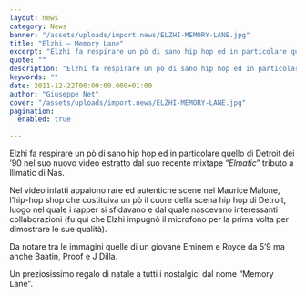 ```yaml
---
layout: news
category: News
banner: "/assets/uploads/import.news/ELZHI-MEMORY-LANE.jpg"
title: "Elzhi – Memory Lane"
excerpt: "Elzhi fa respirare un pò di sano hip hop ed in particolare quello di Detroit dei ’90 nel suo nuovo video estratto dal suo recente mixtape “Elmatic” tributo a Illmatic di Nas. Nel video infatti appaiono rare ed autentiche scene nel Maurice Malone, l’hip-hop shop che costituiva un pò il cuore della scena hip hop [&hellip"
quote: ""
description: "Elzhi fa respirare un pò di sano hip hop ed in particolare quello di Detroit dei ’90 nel suo nuovo video estratto dal suo recente mixtape “Elmatic” tributo a Illmatic di Nas. Nel video infatti appaiono rare ed autentiche scene nel Maurice Malone, l’hip-hop shop che costituiva un pò il cuore della scena hip hop [&hellip"
keywords: ""
date: 2011-12-22T00:00:00.000+01:00
author: "Giuseppe Net"
cover: "/assets/uploads/import.news/ELZHI-MEMORY-LANE.jpg"
pagination:
  enabled: true

---
```


Elzhi fa respirare un pò di sano hip hop ed in particolare quello di Detroit dei ’90 nel suo nuovo video estratto dal suo recente mixtape “_Elmatic_” tributo a Illmatic di Nas.

Nel video infatti appaiono rare ed autentiche scene nel Maurice Malone, l’hip-hop shop che costituiva un pò il cuore della scena hip hop di Detroit, luogo nel quale i rapper si sfidavano e dal quale nascevano interessanti collaborazioni (fu quì che Elzhi impugnò il microfono per la prima volta per dimostrare le sue qualità).

Da notare tra le immagini quelle di un giovane Eminem e Royce da 5’9 ma anche Baatin, Proof e J Dilla.

Un preziosissimo regalo di natale a tutti i nostalgici dal nome “Memory Lane”.